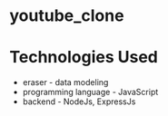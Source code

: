 # youtube_clone
 
# Technologies Used
- eraser - data modeling
- programming language - JavaScript
- backend - NodeJs, ExpressJs